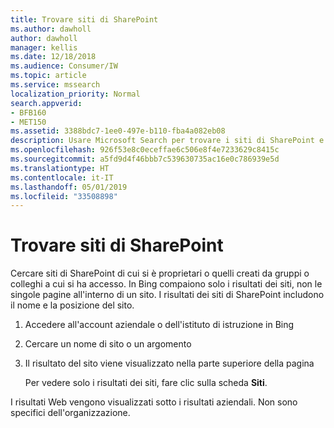 ```yaml
---
title: Trovare siti di SharePoint
ms.author: dawholl
author: dawholl
manager: kellis
ms.date: 12/18/2018
ms.audience: Consumer/IW
ms.topic: article
ms.service: mssearch
localization_priority: Normal
search.appverid:
- BFB160
- MET150
ms.assetid: 3388bdc7-1ee0-497e-b110-fba4a082eb08
description: Usare Microsoft Search per trovare i siti di SharePoint e i relativi dettagli
ms.openlocfilehash: 926f53e8c0eceffae6c506e8f4e7233629c8415c
ms.sourcegitcommit: a5fd9d4f46bbb7c539630735ac16e0c786939e5d
ms.translationtype: HT
ms.contentlocale: it-IT
ms.lasthandoff: 05/01/2019
ms.locfileid: "33508898"
---
```

# <a name="find-sharepoint-sites"></a>Trovare siti di SharePoint

Cercare siti di SharePoint di cui si è proprietari o quelli creati da gruppi o colleghi a cui si ha accesso. In Bing compaiono solo i risultati dei siti, non le singole pagine all'interno di un sito. I risultati dei siti di SharePoint includono il nome e la posizione del sito.
  
1. Accedere all'account aziendale o dell'istituto di istruzione in Bing
    
2. Cercare un nome di sito o un argomento
    
3. Il risultato del sito viene visualizzato nella parte superiore della pagina
    
    Per vedere solo i risultati dei siti, fare clic sulla scheda **Siti**. 
    
I risultati Web vengono visualizzati sotto i risultati aziendali. Non sono specifici dell'organizzazione.

  

